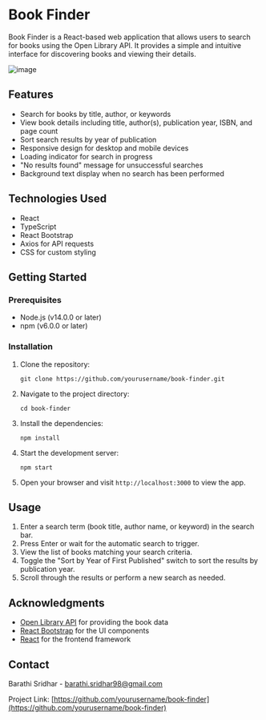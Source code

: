 # Book Finder

Book Finder is a React-based web application that allows users to search for books using the Open Library API. It provides a simple and intuitive interface for discovering books and viewing their details.

![image](https://github.com/barathis98/book-finder/assets/114298089/be7802b1-2fb4-40fc-a660-091feec3f935)


## Features

- Search for books by title, author, or keywords
- View book details including title, author(s), publication year, ISBN, and page count
- Sort search results by year of publication
- Responsive design for desktop and mobile devices
- Loading indicator for search in progress
- "No results found" message for unsuccessful searches
- Background text display when no search has been performed

## Technologies Used

- React
- TypeScript
- React Bootstrap
- Axios for API requests
- CSS for custom styling

## Getting Started

### Prerequisites

- Node.js (v14.0.0 or later)
- npm (v6.0.0 or later)

### Installation

1. Clone the repository:
   ```
   git clone https://github.com/yourusername/book-finder.git
   ```

2. Navigate to the project directory:
   ```
   cd book-finder
   ```

3. Install the dependencies:
   ```
   npm install
   ```

4. Start the development server:
   ```
   npm start
   ```

5. Open your browser and visit `http://localhost:3000` to view the app.

## Usage

1. Enter a search term (book title, author name, or keyword) in the search bar.
2. Press Enter or wait for the automatic search to trigger.
3. View the list of books matching your search criteria.
4. Toggle the "Sort by Year of First Published" switch to sort the results by publication year.
5. Scroll through the results or perform a new search as needed.


## Acknowledgments

- [Open Library API](https://openlibrary.org/developers/api) for providing the book data
- [React Bootstrap](https://react-bootstrap.github.io/) for the UI components
- [React](https://reactjs.org/) for the frontend framework

## Contact

Barathi Sridhar - barathi.sridhar98@gmail.com

Project Link: [https://github.com/yourusername/book-finder](https://github.com/yourusername/book-finder)
